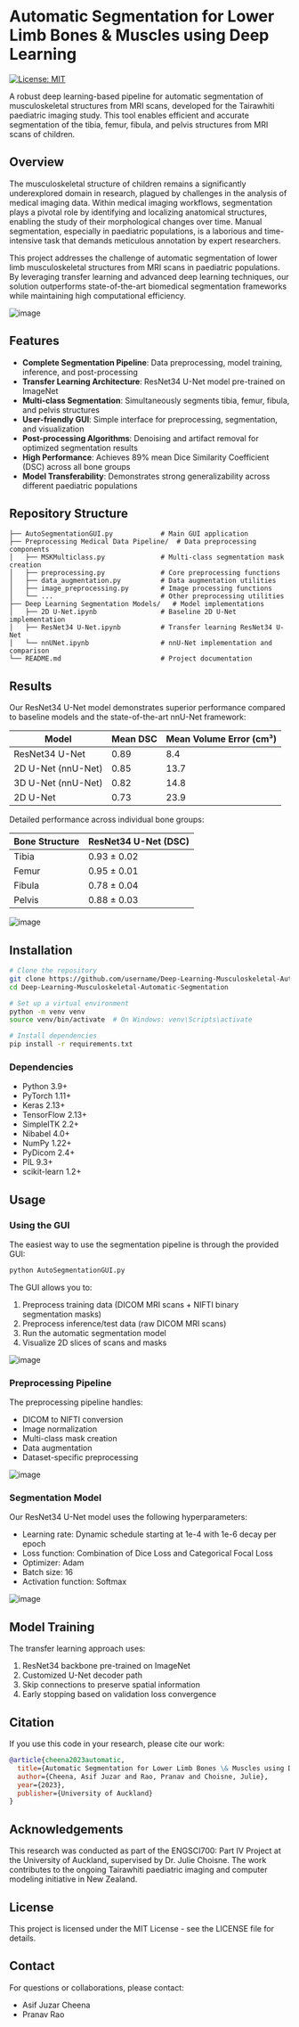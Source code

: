 # Automatic Segmentation for Lower Limb Bones & Muscles using Deep Learning

[![License: MIT](https://img.shields.io/badge/License-MIT-yellow.svg)](https://opensource.org/licenses/MIT)

A robust deep learning-based pipeline for automatic segmentation of musculoskeletal structures from MRI scans, developed for the Tairawhiti paediatric imaging study. This tool enables efficient and accurate segmentation of the tibia, femur, fibula, and pelvis structures from MRI scans of children.

## Overview

The musculoskeletal structure of children remains a significantly underexplored domain in research, plagued by challenges in the analysis of medical imaging data. Within medical imaging workflows, segmentation plays a pivotal role by identifying and localizing anatomical structures, enabling the study of their morphological changes over time. Manual segmentation, especially in paediatric populations, is a laborious and time-intensive task that demands meticulous annotation by expert researchers.

This project addresses the challenge of automatic segmentation of lower limb musculoskeletal structures from MRI scans in paediatric populations. By leveraging transfer learning and advanced deep learning techniques, our solution outperforms state-of-the-art biomedical segmentation frameworks while maintaining high computational efficiency.

![image](https://github.com/asif-jc/Deep-Learning-Musculoskeletal-Automatic-Segmentation-/assets/126116359/469661d9-c3a0-45d1-8109-cb2372f06b6c)

## Features

- **Complete Segmentation Pipeline**: Data preprocessing, model training, inference, and post-processing
- **Transfer Learning Architecture**: ResNet34 U-Net model pre-trained on ImageNet
- **Multi-class Segmentation**: Simultaneously segments tibia, femur, fibula, and pelvis structures
- **User-friendly GUI**: Simple interface for preprocessing, segmentation, and visualization
- **Post-processing Algorithms**: Denoising and artifact removal for optimized segmentation results
- **High Performance**: Achieves 89% mean Dice Similarity Coefficient (DSC) across all bone groups
- **Model Transferability**: Demonstrates strong generalizability across different paediatric populations

## Repository Structure

```
├── AutoSegmentationGUI.py            # Main GUI application
├── Preprocessing Medical Data Pipeline/  # Data preprocessing components
│   ├── MSKMulticlass.py              # Multi-class segmentation mask creation
│   ├── preprocessing.py              # Core preprocessing functions
│   ├── data_augmentation.py          # Data augmentation utilities
│   ├── image_preprocessing.py        # Image processing functions
│   └── ...                           # Other preprocessing utilities
├── Deep Learning Segmentation Models/   # Model implementations
│   ├── 2D U-Net.ipynb                # Baseline 2D U-Net implementation
│   ├── ResNet34 U-Net.ipynb          # Transfer learning ResNet34 U-Net
│   └── nnUNet.ipynb                  # nnU-Net implementation and comparison
└── README.md                         # Project documentation
```

## Results

Our ResNet34 U-Net model demonstrates superior performance compared to baseline models and the state-of-the-art nnU-Net framework:

| Model | Mean DSC | Mean Volume Error (cm³) |
|-------|----------|-------------------------|
| ResNet34 U-Net | 0.89 | 8.4 |
| 2D U-Net (nnU-Net) | 0.85 | 13.7 |
| 3D U-Net (nnU-Net) | 0.82 | 14.8 |
| 2D U-Net | 0.73 | 23.9 |

Detailed performance across individual bone groups:

| Bone Structure | ResNet34 U-Net (DSC) |
|----------------|----------------------|
| Tibia | 0.93 ± 0.02 |
| Femur | 0.95 ± 0.01 |
| Fibula | 0.78 ± 0.04 |
| Pelvis | 0.88 ± 0.03 |

![image](https://github.com/asif-jc/Deep-Learning-Musculoskeletal-Automatic-Segmentation-/assets/126116359/516f6b75-d079-47ed-bac0-a4cdf73369bb)

## Installation

```bash
# Clone the repository
git clone https://github.com/username/Deep-Learning-Musculoskeletal-Automatic-Segmentation.git
cd Deep-Learning-Musculoskeletal-Automatic-Segmentation

# Set up a virtual environment
python -m venv venv
source venv/bin/activate  # On Windows: venv\Scripts\activate

# Install dependencies
pip install -r requirements.txt
```

### Dependencies

- Python 3.9+
- PyTorch 1.11+
- Keras 2.13+
- TensorFlow 2.13+
- SimpleITK 2.2+
- Nibabel 4.0+
- NumPy 1.22+
- PyDicom 2.4+
- PIL 9.3+
- scikit-learn 1.2+

## Usage

### Using the GUI

The easiest way to use the segmentation pipeline is through the provided GUI:

```bash
python AutoSegmentationGUI.py
```

The GUI allows you to:
1. Preprocess training data (DICOM MRI scans + NIFTI binary segmentation masks)
2. Preprocess inference/test data (raw DICOM MRI scans)
3. Run the automatic segmentation model
4. Visualize 2D slices of scans and masks

![image](https://github.com/asif-jc/Deep-Learning-Musculoskeletal-Automatic-Segmentation-/assets/126116359/878f69b6-6914-468a-8d0a-1f30ead7aa86)

### Preprocessing Pipeline

The preprocessing pipeline handles:
- DICOM to NIFTI conversion
- Image normalization
- Multi-class mask creation
- Data augmentation
- Dataset-specific preprocessing

![image](https://github.com/asif-jc/Deep-Learning-Musculoskeletal-Automatic-Segmentation-/assets/126116359/c4557e3a-0a0f-49c3-993b-7be684fdb241)

### Segmentation Model

Our ResNet34 U-Net model uses the following hyperparameters:
- Learning rate: Dynamic schedule starting at 1e-4 with 1e-6 decay per epoch
- Loss function: Combination of Dice Loss and Categorical Focal Loss
- Optimizer: Adam
- Batch size: 16
- Activation function: Softmax

![image](https://github.com/asif-jc/Deep-Learning-Musculoskeletal-Automatic-Segmentation-/assets/126116359/62c0de86-46cf-4a32-8128-1d35a37c2c5c)

## Model Training

The transfer learning approach uses:
1. ResNet34 backbone pre-trained on ImageNet
2. Customized U-Net decoder path
3. Skip connections to preserve spatial information
4. Early stopping based on validation loss convergence

## Citation

If you use this code in your research, please cite our work:

```bibtex
@article{cheena2023automatic,
  title={Automatic Segmentation for Lower Limb Bones \& Muscles using Deep Learning},
  author={Cheena, Asif Juzar and Rao, Pranav and Choisne, Julie},
  year={2023},
  publisher={University of Auckland}
}
```

## Acknowledgements

This research was conducted as part of the ENGSCI700: Part IV Project at the University of Auckland, supervised by Dr. Julie Choisne. The work contributes to the ongoing Tairawhiti paediatric imaging and computer modeling initiative in New Zealand.

## License

This project is licensed under the MIT License - see the LICENSE file for details.

## Contact

For questions or collaborations, please contact:
- Asif Juzar Cheena
- Pranav Rao
